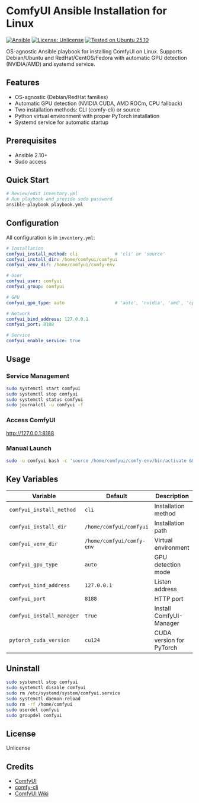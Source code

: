 # ComfyUI Ansible Installation for Linux

[![Ansible](https://img.shields.io/badge/Ansible-2.10+-blue.svg)](https://www.ansible.com/)
[![License: Unlicense](https://img.shields.io/badge/license-Unlicense-blue.svg)](http://unlicense.org/)
[![Tested on Ubuntu 25.10](https://img.shields.io/badge/Tested%20on-Ubuntu%2025.10-E95420?logo=ubuntu&logoColor=white)](https://ubuntu.com/)

OS-agnostic Ansible playbook for installing ComfyUI on Linux. Supports Debian/Ubuntu and RedHat/CentOS/Fedora with automatic GPU detection (NVIDIA/AMD) and systemd service.

## Features

- OS-agnostic (Debian/RedHat families)
- Automatic GPU detection (NVIDIA CUDA, AMD ROCm, CPU fallback)
- Two installation methods: CLI (comfy-cli) or source
- Python virtual environment with proper PyTorch installation
- Systemd service for automatic startup

## Prerequisites

- Ansible 2.10+
- Sudo access

## Quick Start

```bash
# Review/edit inventory.yml
# Run playbook and provide sudo password
ansible-playbook playbook.yml 
```

## Configuration

All configuration is in `inventory.yml`:

```yaml
# Installation
comfyui_install_method: cli              # 'cli' or 'source'
comfyui_install_dir: /home/comfyui/comfyui
comfyui_venv_dir: /home/comfyui/comfy-env

# User
comfyui_user: comfyui
comfyui_group: comfyui

# GPU
comfyui_gpu_type: auto                   # 'auto', 'nvidia', 'amd', 'cpu'

# Network
comfyui_bind_address: 127.0.0.1
comfyui_port: 8188

# Service
comfyui_enable_service: true
```

## Usage

### Service Management

```bash
sudo systemctl start comfyui
sudo systemctl stop comfyui
sudo systemctl status comfyui
sudo journalctl -u comfyui -f
```

### Access ComfyUI

http://127.0.0.1:8188

### Manual Launch

```bash
sudo -u comfyui bash -c 'source /home/comfyui/comfy-env/bin/activate && cd /home/comfyui/comfyui && python main.py --listen 127.0.0.1 --port 8188'
```

## Key Variables

| Variable | Default | Description |
|----------|---------|-------------|
| `comfyui_install_method` | `cli` | Installation method |
| `comfyui_install_dir` | `/home/comfyui/comfyui` | Installation path |
| `comfyui_venv_dir` | `/home/comfyui/comfy-env` | Virtual environment |
| `comfyui_gpu_type` | `auto` | GPU detection mode |
| `comfyui_bind_address` | `127.0.0.1` | Listen address |
| `comfyui_port` | `8188` | HTTP port |
| `comfyui_install_manager` | `true` | Install ComfyUI-Manager |
| `pytorch_cuda_version` | `cu124` | CUDA version for PyTorch |


## Uninstall

```bash
sudo systemctl stop comfyui
sudo systemctl disable comfyui
sudo rm /etc/systemd/system/comfyui.service
sudo systemctl daemon-reload
sudo rm -rf /home/comfyui
sudo userdel comfyui
sudo groupdel comfyui
```

## License

Unlicense

## Credits

- [ComfyUI](https://github.com/comfyanonymous/ComfyUI)
- [comfy-cli](https://github.com/Comfy-Org/comfy-cli)
- [ComfyUI Wiki](https://comfyui-wiki.com)
